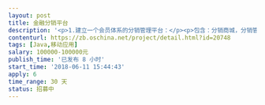 ```yaml
---                
layout: post       
title: 金融分销平台           
description: '<p>1.建立一个会员体系的分销管理平台：</p><p>包含：分销商城，分销管理工具，砍价分享，会员营销（社交类营销项目）</p>'     
contenturl: https://zb.oschina.net/project/detail.html?id=20748      
tags: [Java,移动应用]            
salary: 100000-100000元          
publish_time: '已发布 8 小时'         
start_time: '2018-06-11 15:44:43'           
apply: 6                   
time_range: 30 天              
status: 招募中                  
---                 
```

